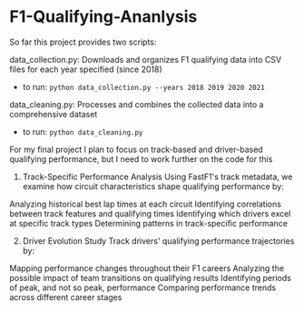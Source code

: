 # F1-Qualifying-Ananlysis


So far this project provides two scripts:

data_collection.py: Downloads and organizes F1 qualifying data into CSV files for each year specified (since 2018)
- to run: `python data_collection.py --years 2018 2019 2020 2021`


data_cleaning.py: Processes and combines the collected data into a comprehensive dataset
- to run: `python data_cleaning.py`

For my final project I plan to focus on track-based and driver-based qualifying performance, but I need to work further on the code for this 

1. Track-Specific Performance Analysis
Using FastF1's track metadata, we examine how circuit characteristics shape qualifying performance by:

Analyzing historical best lap times at each circuit
Identifying correlations between track features and qualifying times
Identifying which drivers excel at specific track types
Determining patterns in track-specific performance

2. Driver Evolution Study
Track drivers' qualifying performance trajectories by:

Mapping performance changes throughout their F1 careers
Analyzing the possible impact of team transitions on qualifying results
Identifying periods of peak, and not so peak, performance
Comparing performance trends across different career stages

